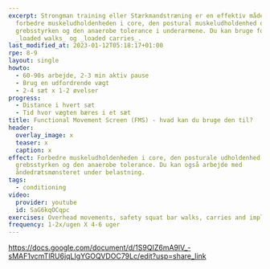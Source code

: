 ```yaml
---
excerpt: Strongman training eller Stærkmandstræning er en effektiv måde at
  forbedre muskeludholdenheden i core, den postural muskeludholdenhed og
  grebsstyrken og den anaerobe tolerance i underarmene. Du kan bruge forskellige
  _loaded walks_ og _loaded carries_.
last_modified_at: 2023-01-12T05:18:17+01:00
rpe: 8-9
layout: single
howto:
  - 60-90s arbejde, 2-3 min aktiv pause
  - Brug en udfordrende vægt
  - 2-4 sæt x 1-2 øvelser
progress:
  - Distance i hvert sæt
  - Tid hvor vægten bæres i et sæt
title: Functional Movement Screen (FMS) - hvad kan du bruge den til?
header:
  overlay_image: x
  teaser: x
  caption: x
effect: Forbedre muskeludholdenheden i core, den posturale udholdenhed,
  grebsstyrken og den anaerobe tolerance. Du kan også arbejde med
  åndedrætsmønsteret under belastning.
tags:
  - conditioning
video:
  provider: youtube
  id: SaG6kqOCqpc
exercises: Overhead movements, safety squat bar walks, carries and implement training
frequency: 1-2x/ugen X 4-6 uger
---
```

https://docs.google.com/document/d/1S9QIZ6mA9lV_-sMAF1vcmTlRU6jqLIgYGOQVDOC79Lc/edit?usp=share_link